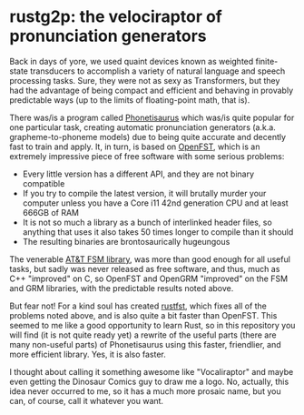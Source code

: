 rustg2p: the velociraptor of pronunciation generators
=====================================================

Back in days of yore, we used quaint devices known as weighted
finite-state transducers to accomplish a variety of natural language
and speech processing tasks.  Sure, they were not as sexy as
Transformers, but they had the advantage of being compact and
efficient and behaving in provably predictable ways (up to the limits
of floating-point math, that is).

There was/is a program called
[Phonetisaurus](https://github.com/AdolfVonKleist/Phonetisaurus) which
was/is quite popular for one particular task, creating automatic
pronunciation generators (a.k.a. grapheme-to-phoneme models) due to
being quite accurate and decently fast to train and apply.  It, in
turn, is based on [OpenFST](http://openfst.org), which is an extremely
impressive piece of free software with some serious problems:

- Every little version has a different API, and they are not binary
  compatible
- If you try to compile the latest version, it will brutally murder
  your computer unless you have a Core i11 42nd generation CPU and at
  least 666GB of RAM
- It is not so much a library as a bunch of interlinked header files,
  so anything that uses it also takes 50 times longer to compile than
  it should
- The resulting binaries are brontosaurically hugeungous

The venerable [AT&T FSM
library](https://www.openfst.org/twiki/bin/view/Contrib/FsmLibrary),
was more than good enough for all useful tasks, but sadly was never
released as free software, and thus, much as C++ "improved" on C, so
OpenFST and OpenGRM "improved" on the FSM and GRM libraries, with the
predictable results noted above.

But fear not!  For a kind soul has created
[rustfst](https://github.com/Garvys/rustfst), which fixes all of the
problems noted above, and is also quite a bit faster than OpenFST.
This seemed to me like a good opportunity to learn Rust, so in this
repository you will find (it is not quite ready yet) a rewrite of the
useful parts (there are many non-useful parts) of Phonetisaurus using
this faster, friendlier, and more efficient library.  Yes, it is also
faster.

I thought about calling it something awesome like "Vocaliraptor" and
maybe even getting the Dinosaur Comics guy to draw me a logo.  No,
actually, this idea never occurred to me, so it has a much more
prosaic name, but you can, of course, call it whatever you want.
